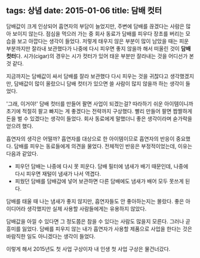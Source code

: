 tags: 상념
date: 2015-01-06
title: 담배 컷터
---
담배값이 크게 인상되어 흡연자의 부담이 늘었지만, 주변에 담배를 끊겠다는 사람은 많아 보이지 않는다. 점심을 먹으러 가는 중 회사 동료가 담배를 피우다 장초를 버리는 모습을 보고 아깝다는 생각이 들었다. 저렇게 태우지 않은 부분이 많이 남았을 때는 피운 부분까지만 잘라내 보관했다가 나중에 다시 피우면 좋지 않을까 해서 떠올린 것이 **담배 컷터**다. 시가(cigar)의 경우는 시가 컷터가 있어 태운 부분만 잘라내는 것을 어디선가 본 것 같다.<!--more-->

지금까지는 담배값이 싸서 담배를 잘라 보관했다 다시 피우는 것을 귀찮다고 생각했겠지만, 담배값이 많이 올랐으니 담배 컷터가 있으면 쓸 사람이 많지 않을까 하는 생각이 들었다.

'그래, 이거야!' 담배 컷터를 만들어 팔면 사업이 되겠는걸? 따라하기 쉬운 아이템이니까 초기에 적절히 팔고 빠지는 게 좋겠다는 전략까지 구상했다. 빨리 만들어 팔면 짭짤하게 돈을 벌 수 있겠다는 생각이 들었다. 회사 동료에게 말했더니 좋은 생각이라며 숟가락을 얻으려 했다.

흡연자의 생각은 어떨까? 흡연자를 대상으로 한 아이템이므로 흡연자의 반응이 중요했다. 담배를 피우는 동료들에게 의견을 물었다. 전체적인 반응은 부정적이었는데, 이유는 다음과 같았다.

* 피우던 담배는 나중에 다시 못 피운다. 담배 필터에 냄새가 배기 때문인데, 나중에 다시 피우면 재털이 냄새가 나서 역겹다.
* 피웠던 담배를 담배갑에 넣어 보관하면 다른 담배에도 냄새가 배어 모두 못쓰게 된다.

담배를 태울 때 나는 냄새가 좋지 않지만, 흡연자들도 안 좋아하는지는 몰랐다. 좋은 아이디어라 생각했지만 실제 사용할 사람들에게는 유용하지 않았다.

담배값을 아낄 수 있다면 그 정도쯤은 참을 수 있다는 사람도 많을지 모른다. 그러나 곧 흥미를 잃었다. 담배를 피우지 않는 내가 흡연자가 사용할 제품으로 사업을 한다는 것은 바람직한 일도 아니겠다는 생각이 들었다.

이렇게 해서 2015년도 첫 사업 구상이자 내 인생 첫 사업 구상은 물건너갔다.
